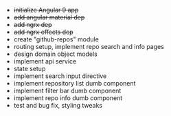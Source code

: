 - ~~initialize Angular 9 app~~
- ~~add angular material dep~~
- ~~add ngrx dep~~
- ~~add ngrx effects dep~~
- create "github-repos" module
- routing setup, implement repo search and info pages
- design domain object models 
- implement api service
- state setup
- implement search input directive
- implement repository list dumb component
- implement filter bar dumb component
- implement repo info dumb component
- test and bug fix, styling tweaks
